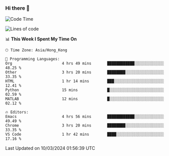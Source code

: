 ### Hi there 👋

<!--
**nicehiro/nicehiro** is a ✨ _special_ ✨ repository because its `README.md` (this file) appears on your GitHub profile.

Here are some ideas to get you started:

- 🔭 I’m currently working on ...
- 🌱 I’m currently learning ...
- 👯 I’m looking to collaborate on ...
- 🤔 I’m looking for help with ...
- 💬 Ask me about ...
- 📫 How to reach me: ...
- 😄 Pronouns: ...
- ⚡ Fun fact: ...
-->

<!--START_SECTION:waka-->
![Code Time](http://img.shields.io/badge/Code%20Time-281%20hrs%209%20mins-blue)

![Lines of code](https://img.shields.io/badge/From%20Hello%20World%20I%27ve%20Written-2.6%20million%20lines%20of%20code-blue)

📊 **This Week I Spent My Time On** 

```text
🕑︎ Time Zone: Asia/Hong_Kong

💬 Programming Languages: 
Org                      4 hrs 49 mins       ████████████░░░░░░░░░░░░░   48.25 % 
Other                    3 hrs 20 mins       ████████░░░░░░░░░░░░░░░░░   33.35 % 
HTML                     1 hr 14 mins        ███░░░░░░░░░░░░░░░░░░░░░░   12.41 % 
Python                   15 mins             █░░░░░░░░░░░░░░░░░░░░░░░░   02.59 % 
MATLAB                   12 mins             █░░░░░░░░░░░░░░░░░░░░░░░░   02.12 % 

🔥 Editors: 
Emacs                    4 hrs 56 mins       ████████████░░░░░░░░░░░░░   49.49 % 
Chrome                   3 hrs 20 mins       ████████░░░░░░░░░░░░░░░░░   33.35 % 
VS Code                  1 hr 42 mins        ████░░░░░░░░░░░░░░░░░░░░░   17.16 % 
```


 Last Updated on 10/03/2024 01:56:39 UTC
<!--END_SECTION:waka-->
